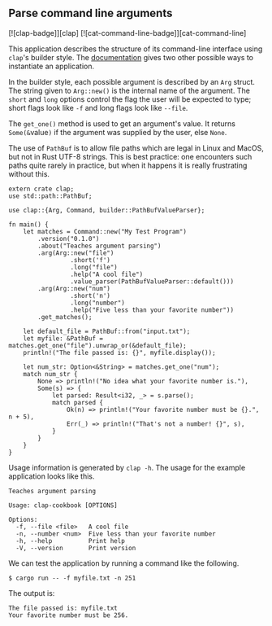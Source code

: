 ## Parse command line arguments

[![clap-badge]][clap] [![cat-command-line-badge]][cat-command-line]

This application describes the structure of its command-line interface using
`clap`'s builder style. The [documentation] gives two other possible ways to
instantiate an application.

In the builder style, each possible argument is described by an `Arg`
struct. The string given to `Arg::new()` is the internal
name of the argument. The `short` and `long` options control the
flag the user will be expected to type; short flags look like `-f` and long
flags look like `--file`.

The `get_one()` method is used to get an argument's value.
It returns `Some(&`value`)` if the argument was supplied by
the user, else `None`.

The use of `PathBuf` is to allow file paths which are legal
in Linux and MacOS, but not in Rust UTF-8 strings. This is
best practice: one encounters such paths quite rarely in
practice, but when it happens it is really frustrating
without this.

```rust,edition2018
extern crate clap;
use std::path::PathBuf;

use clap::{Arg, Command, builder::PathBufValueParser};

fn main() {
    let matches = Command::new("My Test Program")
        .version("0.1.0")
        .about("Teaches argument parsing")
        .arg(Arg::new("file")
                 .short('f')
                 .long("file")
                 .help("A cool file")
                 .value_parser(PathBufValueParser::default()))
        .arg(Arg::new("num")
                 .short('n')
                 .long("number")
                 .help("Five less than your favorite number"))
        .get_matches();

    let default_file = PathBuf::from("input.txt");
    let myfile: &PathBuf = matches.get_one("file").unwrap_or(&default_file);
    println!("The file passed is: {}", myfile.display());

    let num_str: Option<&String> = matches.get_one("num");
    match num_str {
        None => println!("No idea what your favorite number is."),
        Some(s) => {
            let parsed: Result<i32, _> = s.parse();
            match parsed {
                Ok(n) => println!("Your favorite number must be {}.", n + 5),
                Err(_) => println!("That's not a number! {}", s),
            }
        }
    }
}
```

Usage information is generated by `clap -h`. The usage for
the example application looks like this.

```
Teaches argument parsing

Usage: clap-cookbook [OPTIONS]

Options:
  -f, --file <file>   A cool file
  -n, --number <num>  Five less than your favorite number
  -h, --help          Print help
  -V, --version       Print version
```

We can test the application by running a command like the following.

```
$ cargo run -- -f myfile.txt -n 251
```

The output is:

```
The file passed is: myfile.txt
Your favorite number must be 256.
```

[documentation]: https://docs.rs/clap/
